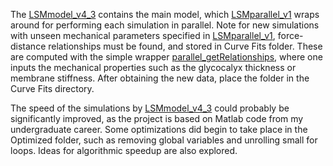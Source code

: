The [LSMmodel_v4_3](LSM%20Working%20Version/LSMmodel_v4_3.m) contains the main model, which [LSMparallel_v1](LSM%20Working%20Version/LSMparallel_v1.m) wraps around for performing each simulation in parallel.
Note for new simulations with unseen mechanical parameters specified in [LSMparallel_v1](LSM%20Working%20Version/LSMparallel_v1.m), force-distance relationships must be found, and stored in Curve Fits folder. These are computed with the simple wrapper [parallel_getRelationships](LSM%20Working%20Version/parallel_getRelationships_v1.m), where one inputs the mechanical properties such as the glycocalyx thickness or membrane stiffness. After obtaining the new data, place the folder in the Curve Fits directory.

The speed of the simulations by [LSMmodel_v4_3](LSM%20Working%20Version/LSMmodel_v4_3.m) could probably be significantly improved, as the project is based on Matlab code from my undergraduate career.
Some optimizations did begin to take place in the Optimized folder, such as removing global variables and unrolling small for loops. Ideas for algorithmic speedup are also explored.
